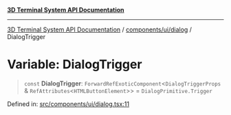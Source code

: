 [**3D Terminal System API Documentation**](../../../../README.md)

***

[3D Terminal System API Documentation](../../../../README.md) / [components/ui/dialog](../README.md) / DialogTrigger

# Variable: DialogTrigger

> `const` **DialogTrigger**: `ForwardRefExoticComponent`\<`DialogTriggerProps` & `RefAttributes`\<`HTMLButtonElement`\>\> = `DialogPrimitive.Trigger`

Defined in: [src/components/ui/dialog.tsx:11](https://github.com/Dicommunitas/ThreeJS_Terminal_3D/blob/7f008de5f667c67ad17e0952a263ff2bb1038f7c/src/components/ui/dialog.tsx#L11)
